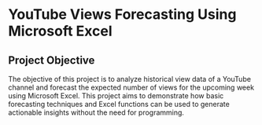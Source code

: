 # YouTube Views Forecasting Using Microsoft Excel
## Project Objective
The objective of this project is to analyze historical view data of a YouTube channel and forecast the expected number of views for the upcoming week using Microsoft Excel. This project aims to demonstrate how basic forecasting techniques and Excel functions can be used to generate actionable insights without the need for programming.

